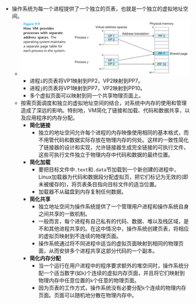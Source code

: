 - 操作系统为每一个进程提供了一个独立的页表，也就是一个独立的虚拟地址空间。
	- ![image.png](../assets/image_1656297406849_0.png)
		- 进程`i`的页表将VP1映射到PP2，VP2映射到PP7。
		- 进程`j`的页表将VP1映射到PP7，VP2映射到PP10。
		- 多个虚拟页面可以映射到同一个共享物理页面上。
	- 按需页面调度和独立的虚拟地址空间的结合，对系统中内存的使用和管理造成了深远的影响。特别地，VM简化了链接和加载、代码和数据共享，以及应用程序的内存分配。
		- **简化链接**
			- 独立的地址空间允许每个进程的内存映像使用相同的基本格式，而不用管代码和数据实际存放在物理内存的何处。这样的一致性简化了链接器的设计和实现，允许链接器生成完全链接的可执行文件，这些可执行文件独立于物理内存中代码和数据的最终位置。
		- **简化加载**
			- 要把目标文件中`.text`和`.data`节加载到一个新创建的进程中，Linux加载器为代码和数据段分配虚拟页，把它们标记为无效的(即未被缓存的)，将页表条目指向目标文件的适当位置。
			- 加载器不从磁盘到内存复制任何数据。
		- **简化共享**
			- 独立地址空间为操作系统提供了一个管理用户进程和操作系统自身之间共享的一致机制。
			- 一般而言，每个进程有自己私有的代码、数据、堆以及栈区域，是不和其他进程共享的。在这中情况中，操作系统创建页表，将相应的虚拟页映射到不连续的物理页面。
			- 操作系统通过将不同进程中适当的虚拟页面映射到相同的物理页面，从而安排多个进程共享这部分代码的一个副本。
		- **简化内存分配**
			- 当一个运行在用户进程中的程序要求额外的堆空间时，操作系统分配一个适当数字(如`k`)个连续的虚拟内存页面，并且将它们映射到物理内存中任意位置的`k`个任意的物理页面。
			- 因为页表的工作方式，操作系统没有必要分配`k`个连续的物理内存页面。页面可以随机地分散在物理内存中。